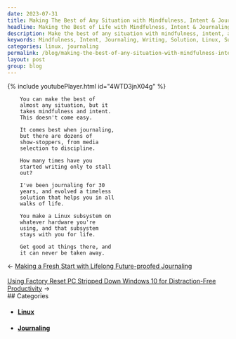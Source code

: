 ```yaml
---
date: 2023-07-31
title: Making The Best of Any Situation with Mindfulness, Intent & Journaling
headline: Making the Best of Life with Mindfulness, Intent & Journaling
description: Make the best of any situation with mindfulness, intent, and journaling. I've been journaling for 30 years and have developed a timeless solution that will help you in all walks of life. Create a Linux subsystem on whatever hardware you're using and get good at things there, and it can never be taken away.
keywords: Mindfulness, Intent, Journaling, Writing, Solution, Linux, Subsystem, Hardware, Life, Timeless, Discipline, Media, Selection, Evolved
categories: linux, journaling
permalink: /blog/making-the-best-of-any-situation-with-mindfulness-intent-journaling/
layout: post
group: blog
---
```



{% include youtubePlayer.html id="4WTD3jnX04g" %}

        You can make the best of
        almost any situation, but it
        takes mindfulness and intent.
        This doesn't come easy.
        
        It comes best when journaling,
        but there are dozens of
        show-stoppers, from media
        selection to discipline.
        
        How many times have you
        started writing only to stall
        out?
        
        I've been journaling for 30
        years, and evolved a timeless
        solution that helps you in all
        walks of life. 
        
        You make a Linux subsystem on
        whatever hardware you're
        using, and that subsystem
        stays with you for life.
        
        Get good at things there, and
        it can never be taken away.





















<div class="arrow-links"><div class="post-nav-prev"><span class="arrow">&larr;&nbsp;</span><a href="/blog/making-a-fresh-start-with-lifelong-future-proofed-journaling/">Making a Fresh Start with Lifelong Future-proofed Journaling</a></div> &nbsp; <div class="post-nav-next"><a href="/blog/using-factory-reset-pc-stripped-down-windows-10-for-distraction-free-productivity/">Using Factory Reset PC Stripped Down Windows 10 for Distraction-Free Productivity</a><span class="arrow">&nbsp;&rarr;</span></div></div>
## Categories

<ul>
<li><h4><a href='/linux/'>Linux</a></h4></li>
<li><h4><a href='/journaling/'>Journaling</a></h4></li></ul>